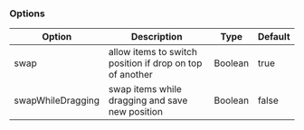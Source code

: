 ### Options

| Option            | Description                                              | Type    | Default |
| ----------------- | -------------------------------------------------------- | ------- | ------- |
| swap              | allow items to switch position if drop on top of another | Boolean | true    |
| swapWhileDragging | swap items while dragging and save new position          | Boolean | false   |
